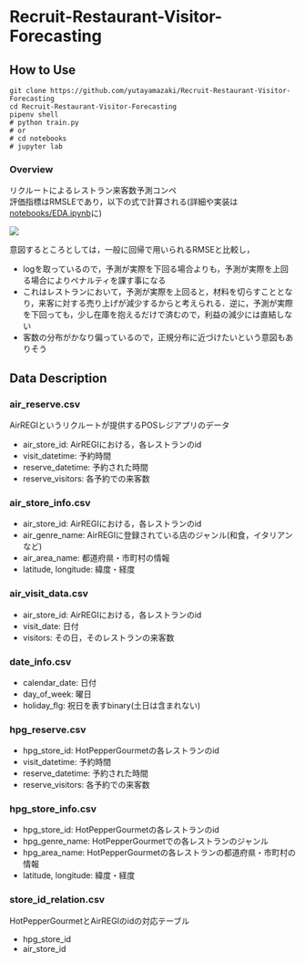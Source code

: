 # Recruit-Restaurant-Visitor-Forecasting
## How to Use

```shell
git clone https://github.com/yutayamazaki/Recruit-Restaurant-Visitor-Forecasting
cd Recruit-Restaurant-Visitor-Forecasting
pipenv shell
# python train.py
# or
# cd notebooks
# jupyter lab
```

### Overview
リクルートによるレストラン来客数予測コンペ  
評価指標はRMSLEであり，以下の式で計算される(詳細や実装は[notebooks/EDA.ipynb](https://github.com/yutayamazaki/Recruit-Restaurant-Visitor-Forecasting/blob/master/notebooks/EDA.ipynb)に)  

<img src="https://latex.codecogs.com/gif.latex?RMSLE=\sqrt{\frac{1}{n}\sum_{i=1}^{n}(log(p_i+1)-log(a_i+1))^2}"/>

意図するところとしては，一般に回帰で用いられるRMSEと比較し，
- logを取っているので，予測が実際を下回る場合よりも，予測が実際を上回る場合によりペナルティを課す事になる
- これはレストランにおいて，予測が実際を上回ると，材料を切らすこととなり，来客に対する売り上げが減少するからと考えられる．逆に，予測が実際を下回っても，少し在庫を抱えるだけで済むので，利益の減少には直結しない  
- 客数の分布がかなり偏っているので，正規分布に近づけたいという意図もありそう  


## Data Description
### air_reserve.csv
AirREGIというリクルートが提供するPOSレジアプリのデータ  
- air_store_id: AirREGIにおける，各レストランのid
- visit_datetime: 予約時間
- reserve_datetime: 予約された時間
- reserve_visitors: 各予約での来客数

### air_store_info.csv
- air_store_id: AirREGIにおける，各レストランのid
- air_genre_name: AirREGIに登録されている店のジャンル(和食，イタリアンなど)
- air_area_name: 都道府県・市町村の情報
- latitude, longitude: 緯度・経度

### air_visit_data.csv
- air_store_id: AirREGIにおける，各レストランのid
- visit_date: 日付
- visitors: その日，そのレストランの来客数

### date_info.csv
- calendar_date: 日付
- day_of_week: 曜日
- holiday_flg: 祝日を表すbinary(土日は含まれない)

### hpg_reserve.csv
- hpg_store_id: HotPepperGourmetの各レストランのid
- visit_datetime: 予約時間
- reserve_datetime: 予約された時間
- reserve_visitors: 各予約での来客数

### hpg_store_info.csv
- hpg_store_id: HotPepperGourmetの各レストランのid
- hpg_genre_name: HotPepperGourmetでの各レストランのジャンル
- hpg_area_name: HotPepperGourmetの各レストランの都道府県・市町村の情報
- latitude, longitude: 緯度・経度

### store_id_relation.csv
HotPepperGourmetとAirREGIのidの対応テーブル
- hpg_store_id
- air_store_id
